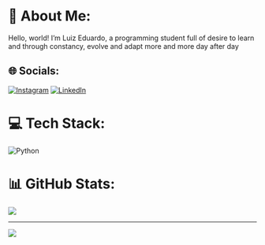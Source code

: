 # 💫 About Me:
Hello, world! I’m Luiz Eduardo, a programming student full of desire to learn and through constancy, evolve and adapt more and more day after day


## 🌐 Socials:
[![Instagram](https://img.shields.io/badge/Instagram-%23E4405F.svg?logo=Instagram&logoColor=white)](https://instagram.com/eduardo_martins1720) 
[![LinkedIn](https://img.shields.io/badge/LinkedIn-%230077B5.svg?logo=linkedin&logoColor=white)](https://www.linkedin.com/in/luiz-eduardo-martins-miranda-76b920278/)

# 💻 Tech Stack:
![Python](https://img.shields.io/badge/python-3670A0?style=for-the-badge&logo=python&logoColor=ffdd54)
# 📊 GitHub Stats:
![](https://github-readme-stats.vercel.app/api/top-langs/?username=uEduardo2124&theme=dark&hide_border=true&include_all_commits=false&count_private=false&layout=compact)

---
[![](https://visitcount.itsvg.in/api?id=uEduardo2124&icon=0&color=0)](https://visitcount.itsvg.in)

<!-- Proudly created with GPRM ( https://gprm.itsvg.in ) -->
<!--
**uEduardo2124/uEduardo2124** is a ✨ _special_ ✨ repository because its `README.md` (this file) appears on your GitHub profile.

Here are some ideas to get you started:

- 🔭 I’m currently working on ...
- 🌱 I’m currently learning ...
- 👯 I’m looking to collaborate on ...
- 🤔 I’m looking for help with ...
- 💬 Ask me about ...
- 📫 How to reach me: ...
- 😄 Pronouns: ...
- ⚡ Fun fact: ...
-->
